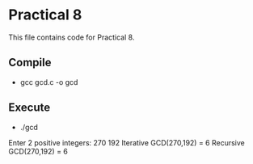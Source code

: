 # Practical 8
This file contains code for Practical 8.

## Compile

* gcc gcd.c -o gcd

## Execute

* ./gcd

Enter 2 positive integers:
270 192
Iterative GCD(270,192) = 6
Recursive GCD(270,192) = 6

